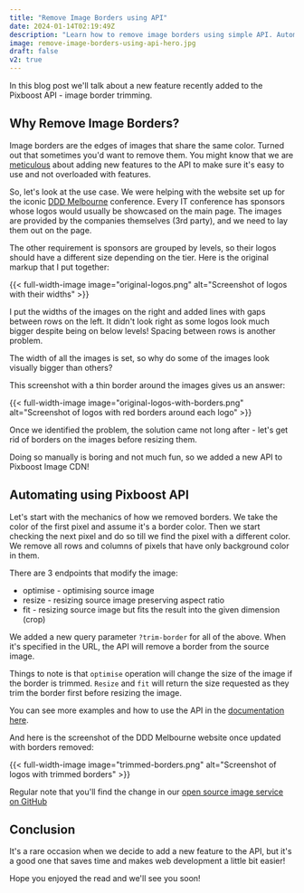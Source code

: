 ```yaml
---
title: "Remove Image Borders using API"
date: 2024-01-14T02:19:49Z
description: "Learn how to remove image borders using simple API. Automate and deliver images to your users using next- gen formats from the closest geo-location."
image: remove-image-borders-using-api-hero.jpg
draft: false
v2: true
---
```


In this blog post we'll talk about a new feature recently added to the Pixboost API - image border trimming.

## Why Remove Image Borders?

Image borders are the edges of images that share the same color. Turned out that sometimes you'd want to remove them. You might know that we are [meticulous](https://pixboost.com/blog/why-pixboost-is-the-best-image-cdn/) about adding new features to the API to make sure it's easy to use and not overloaded with features.

So, let's look at the use case. We were helping with the website set up for the iconic [DDD Melbourne](https://www.dddmelbourne.com/) conference. Every IT conference has sponsors whose logos would usually be showcased on the main page. The images are provided by the companies themselves (3rd party), and we need to lay them out on the page.

The other requirement is sponsors are grouped by levels, so their logos should have a different size depending on the tier. Here is the original markup that I put together:

{{< full-width-image image="original-logos.png" alt="Screenshot of logos with their widths" >}}

I put the widths of the images on the right and added lines with gaps between rows on the left. It didn't look right as some logos look much bigger despite being on below levels! Spacing between rows is another problem.

The width of all the images is set, so why do some of the images look visually bigger than others? 

This screenshot with a thin border around the images gives us an answer:

{{< full-width-image image="original-logos-with-borders.png" alt="Screenshot of logos with red borders around each logo" >}}


Once we identified the problem, the solution came not long after - let's get rid of borders on the images before resizing them.

Doing so manually is boring and not much fun, so we added a new API to Pixboost Image CDN!

## Automating using Pixboost API

Let's start with the mechanics of how we removed borders. We take the color of the first pixel and assume it's a border color. Then we start checking the next pixel and do so till we find the pixel with a different color. We remove all rows and columns of pixels that have only background color in them.

There are 3 endpoints that modify the image:

* optimise - optimising source image
* resize - resizing source image preserving aspect ratio
* fit - resizing source image but fits the result into the given dimension (crop)

We added a new query parameter `?trim-border` for all of the above. When it's specified in the URL, the API will remove a border from the source image.

Things to note is that `optimise` operation will change the size of the image if the border is trimmed. `Resize` and `fit` will return the size requested as they trim the border first before resizing the image.

You can see more examples and how to use the API in the [documentation here](https://help.pixboost.com/api).

And here is the screenshot of the DDD Melbourne website once updated with borders removed:

{{< full-width-image image="trimmed-borders.png" alt="Screenshot of logos with trimmed borders" >}}


Regular note that you'll find the change in our [open source image service on GitHub](https://github.com/Pixboost/transformimgs)

## Conclusion

It's a rare occasion when we decide to add a new feature to the API, but it's a good one that saves time and makes web development a little bit easier!

Hope you enjoyed the read and we'll see you soon!
